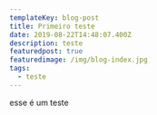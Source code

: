 ```yaml
---
templateKey: blog-post
title: Primeiro teste
date: 2019-08-22T14:48:07.400Z
description: teste
featuredpost: true
featuredimage: /img/blog-index.jpg
tags:
  - teste
---
```

esse é um teste
